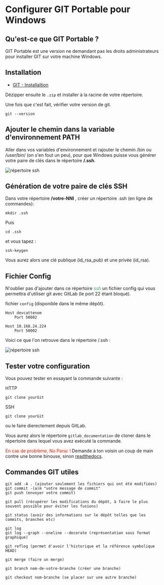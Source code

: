 # Configurer GIT Portable pour Windows

## Qu'est-ce que GIT Portable ?

GIT Portable est une version ne demandant pas les droits administrateurs pour installer GIT sur votre machine Windows.

## Installation

* [GIT - Installaltion](https://git-scm.com/download/win)

Dézipper ensuite le `.zip` et installer à la racine de votre répertoire.

Une fois que c'est fait, vérifier votre version de git.

```
git --version
```

## Ajouter le chemin dans la variable d'environnement PATH

Aller dans vos variables d'environnement et rajouter le chemin /bin ou /user/bin/ (on s'en fout un peu), pour que Windows puisse vous générer votre paire de clés dans le répertoire **/.ssh**.

![répertoire ssh](/images/path.png)

## Génération de votre paire de clés SSH

Dans votre répertoire **/votre-NNI** , créer un répertoire .ssh (en ligne de commandes):
```
mkdir .ssh
```

Puis
```
cd .ssh
```

et vous tapez :

```
ssh-keygen
```

Vous aurez alors une clé publique (id_rsa_pub) et une privée (id_rsa).

## Fichier Config

N'oublier pas d'ajouter dans ce répertoire <span style="color: #26B260">*ssh*</span> un fichier config qui vous permettra d'utiliser git avec GitLab (le port 22 étant bloqué).

fichier `config` (disponible dans le même dépôt).

```
Host devcattenom
	Port 50002

Host 10.168.24.224
    Port 50002
```

Voici ce que l'on retrouve dans le répertoire /.ssh :

![répertoire ssh](/images/ssh.png)

## Tester votre configuration

Vous pouvez tester en essayant la commande suivante :

HTTP

```
git clone yourGit
```

SSH

```
git clone yourGit
```

ou le faire dierectement depuis GitLab.

Vous aurez alors le répertoire `gitlab_documentation` de cloner dans le répertoire dans lequel vous avez exécuté la commande.

<span style="color: #ff1a00"> En cas de problème, No Panic ! </span> Demande à ton voisin un coup de main contre une bonne binouse,</span> sinon [readthedocs](https://guides.github.com/activities/hello-world/).

## Commandes GIT utiles

```
git add -A . (ajouter seulement les fichiers qui ont été modifiées)
git commit -(a)m "votre message de commit"
git push (envoyer votre commit)

git pull (récupérer les modifications du dépôt, à faire le plus souvent possible pour éviter les fusions)

git status (avoir des informations sur le dépôt telles que les commits, branches etc)

git log
git log --graph --oneline --decorate (représentation sous format graphique)

git reflog (permet d'avoir l'historique et la référence symbolique HEAD)

git merge (faire un merge)

git branch nom-de-votre-branche (créer une branche)

git checkout nom-branche (se placer sur une autre branche)
```
